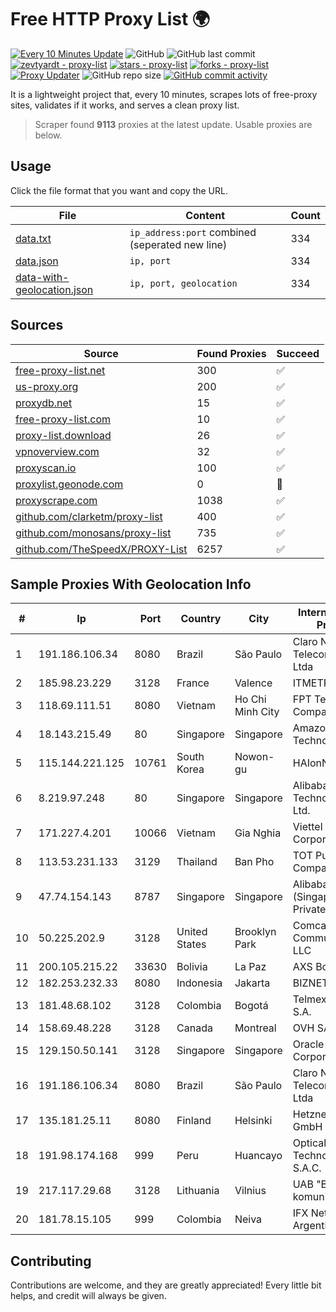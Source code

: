 
# Free HTTP Proxy List 🌍

[![Every 10 Minutes Update](https://github.com/mertguvencli/http-proxy-list/actions/workflows/main.yml/badge.svg?branch=main)](https://github.com/mertguvencli/http-proxy-list/actions/workflows/main.yml)
![GitHub](https://img.shields.io/github/license/mertguvencli/http-proxy-list)
![GitHub last commit](https://img.shields.io/github/last-commit/mertguvencli/http-proxy-list)
[![zevtyardt - proxy-list](https://img.shields.io/static/v1?label=zevtyardt&message=proxy-list&color=blue&logo=github)](https://github.com/zevtyardt/proxy-list "Go to GitHub repo")
[![stars - proxy-list](https://img.shields.io/github/stars/zevtyardt/proxy-list?style=social)](https://github.com/zevtyardt/proxy-list)
[![forks - proxy-list](https://img.shields.io/github/forks/zevtyardt/proxy-list?style=social)](https://github.com/zevtyardt/proxy-list)
[![Proxy Updater](https://github.com/zevtyardt/proxy-list/workflows/Proxy%20Updater/badge.svg)](https://github.com/zevtyardt/proxy-list/actions?query=workflow:"Proxy+Updater")
![GitHub repo size](https://img.shields.io/github/repo-size/zevtyardt/proxy-list)
[![GitHub commit activity](https://img.shields.io/github/commit-activity/m/zevtyardt/proxy-list?logo=commits)](https://github.com/zevtyardt/proxy-list/commits/main)

It is a lightweight project that, every 10 minutes, scrapes lots of free-proxy sites, validates if it works, and serves a clean proxy list.

> Scraper found **9113** proxies at the latest update. Usable proxies are below.

## Usage

Click the file format that you want and copy the URL.

|File|Content|Count|
|----|-------|-----|
|[data.txt](https://raw.githubusercontent.com/mertguvencli/http-proxy-list/main/proxy-list/data.txt)|`ip_address:port` combined (seperated new line)|334|
|[data.json](https://raw.githubusercontent.com/mertguvencli/http-proxy-list/main/proxy-list/data.json)|`ip, port`|334|
|[data-with-geolocation.json](https://raw.githubusercontent.com/mertguvencli/http-proxy-list/main/proxy-list/data-with-geolocation.json)|`ip, port, geolocation`|334|

## Sources

|Source|Found Proxies|Succeed|
|------|-------------|-------|
|[free-proxy-list.net](https://free-proxy-list.net)|300|✅|
|[us-proxy.org](https://www.us-proxy.org)|200|✅|
|[proxydb.net](http://proxydb.net)|15|✅|
|[free-proxy-list.com](https://free-proxy-list.com/?page=&port=&type%5B%5D=http&type%5B%5D=https&up_time=0&search=Search)|10|✅|
|[proxy-list.download](https://www.proxy-list.download/HTTP)|26|✅|
|[vpnoverview.com](https://vpnoverview.com/privacy/anonymous-browsing/free-proxy-servers)|32|✅|
|[proxyscan.io](https://www.proxyscan.io)|100|✅|
|[proxylist.geonode.com](https://proxylist.geonode.com/api/proxy-list?limit=300&page=1&sort_by=lastChecked&sort_type=desc&protocols=http,https)|0|🚫|
|[proxyscrape.com](https://api.proxyscrape.com/v2/?request=displayproxies&protocol=http&timeout=10000&country=all&ssl=all&anonymity=all)|1038|✅|
|[github.com/clarketm/proxy-list](https://raw.githubusercontent.com/clarketm/proxy-list/master/proxy-list-raw.txt)|400|✅|
|[github.com/monosans/proxy-list](https://raw.githubusercontent.com/monosans/proxy-list/main/proxies/http.txt)|735|✅|
|[github.com/TheSpeedX/PROXY-List](https://raw.githubusercontent.com/TheSpeedX/PROXY-List/master/http.txt)|6257|✅|


## Sample Proxies With Geolocation Info

|#|Ip|Port|Country|City|Internet Service Provider|
|-|--|----|-------|----|-------------------------|
|1|191.186.106.34|8080|Brazil|São Paulo|Claro NXT Telecomunicacoes Ltda|
|2|185.98.23.229|3128|France|Valence|ITMETRIX|
|3|118.69.111.51|8080|Vietnam|Ho Chi Minh City|FPT Telecom Company|
|4|18.143.215.49|80|Singapore|Singapore|Amazon Technologies Inc.|
|5|115.144.221.125|10761|South Korea|Nowon-gu|HAIonNet|
|6|8.219.97.248|80|Singapore|Singapore|Alibaba (US) Technology Co., Ltd.|
|7|171.227.4.201|10066|Vietnam|Gia Nghia|Viettel Corporation|
|8|113.53.231.133|3129|Thailand|Ban Pho|TOT Public Company Limited|
|9|47.74.154.143|8787|Singapore|Singapore|Alibaba Cloud (Singapore) Private Limited|
|10|50.225.202.9|3128|United States|Brooklyn Park|Comcast Cable Communications, LLC|
|11|200.105.215.22|33630|Bolivia|La Paz|AXS Bolivia S. A.|
|12|182.253.232.33|8080|Indonesia|Jakarta|BIZNET|
|13|181.48.68.102|3128|Colombia|Bogotá|Telmex Colombia S.A.|
|14|158.69.48.228|3128|Canada|Montreal|OVH SAS|
|15|129.150.50.141|3128|Singapore|Singapore|Oracle Corporation|
|16|191.186.106.34|8080|Brazil|São Paulo|Claro NXT Telecomunicacoes Ltda|
|17|135.181.25.11|8080|Finland|Helsinki|Hetzner Online GmbH|
|18|191.98.174.168|999|Peru|Huancayo|Optical Technologies S.A.C.|
|19|217.117.29.68|3128|Lithuania|Vilnius|UAB "Baltnetos komunikacijos"|
|20|181.78.15.105|999|Colombia|Neiva|IFX Networks Argentina S.R.L|



## Contributing

Contributions are welcome, and they are greatly appreciated! Every
little bit helps, and credit will always be given.

